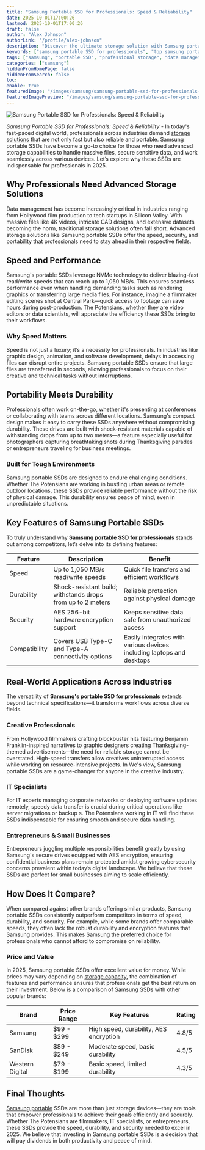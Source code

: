 ```yaml
---
title: "Samsung Portable SSD for Professionals: Speed & Reliability"
date: 2025-10-01T17:00:26
lastmod: 2025-10-01T17:00:26
draft: false
author: "Alex Johnson"
authorLink: "/profile/alex-johnson"
description: "Discover the ultimate storage solution with Samsung portable SSD for professionals. Fast, reliable, and compact—perfect for all your data needs on the go!"
keywords: ["samsung portable SSD for professionals", "top samsung portable SSD for professionals", "samsung SSD for creative professionals"]
tags: ["samsung", "portable SSD", "professional storage", "data management"]
categories: ["samsung"]
hiddenFromHomePage: false
hiddenFromSearch: false
toc:
enable: true
featuredImage: "/images/samsung/samsung-portable-ssd-for-professionals-speed-&-reliability.jpg"
featuredImagePreview: "/images/samsung/samsung-portable-ssd-for-professionals-speed-&-reliability.jpg"
---
```


![Samsung Portable SSD for Professionals: Speed & Reliability](/images/samsung/samsung-portable-ssd-for-professionals-speed-&-reliability.jpg)


*Samsung Portable SSD for Professionals: Speed & Reliability* - In today's fast-paced digital world, professionals across industries demand [storage solutions](/samsung/samsung-microsd-card-for-affordable-storage) that are not only fast but also reliable and portable. Samsung portable SSDs have become a go-to choice for those who need advanced storage capabilities to handle massive files, secure sensitive data, and work seamlessly across various devices. Let’s explore why these SSDs are indispensable for professionals in 2025. 

## Why Professionals Need Advanced Storage Solutions

Data management has become increasingly critical in industries ranging from Hollywood film production to tech startups in Silicon Valley. With massive files like 4K videos, intricate CAD designs, and extensive datasets becoming the norm, traditional storage solutions often fall short. Advanced storage solutions like Samsung portable SSDs offer the speed, security, and portability that professionals need to stay ahead in their respective fields.

## Speed and Performance

Samsung's portable SSDs leverage NVMe technology to deliver blazing-fast read/write speeds that can reach up to 1,050 MB/s. This ensures seamless performance even when handling demanding tasks such as rendering graphics or transferring large media files. For instance, imagine a filmmaker editing scenes shot at Central Park—quick access to footage can save hours during post-production. The Potensians, whether they are video editors or data scientists, will appreciate the efficiency these SSDs bring to their workflows.

### Why Speed Matters

Speed is not just a luxury; it’s a necessity for professionals. In industries like graphic design, animation, and software development, delays in accessing files can disrupt entire projects. Samsung portable SSDs ensure that large files are transferred in seconds, allowing professionals to focus on their creative and technical tasks without interruptions.

## Portability Meets Durability

Professionals often work on-the-go, whether it's presenting at conferences or collaborating with teams across different locations. Samsung's compact design makes it easy to carry these SSDs anywhere without compromising durability. These drives are built with shock-resistant materials capable of withstanding drops from up to two meters—a feature especially useful for photographers capturing breathtaking shots during Thanksgiving parades or entrepreneurs traveling for business meetings.

### Built for Tough Environments

Samsung portable SSDs are designed to endure challenging conditions.  Whether The Potensians are working in bustling urban areas or remote outdoor locations, these SSDs provide reliable performance without the risk of physical damage. This durability ensures peace of mind, even in unpredictable situations.

## Key Features of Samsung Portable SSDs

To truly understand why **Samsung portable SSD for professionals** stands out among competitors, let’s delve into its defining features:

<div class="table-responsive">
<table class="html-table">
<thead>
<tr>
<th>Feature</th>
<th>Description</th>
<th>Benefit</th>
</tr>
</thead>
<tbody>
<tr>
<td>Speed</td>
<td>Up to 1,050 MB/s read/write speeds</td>
<td>Quick file transfers and efficient workflows</td>
</tr>
<tr>
<td>Durability</td>
<td>Shock-resistant build; withstands drops from up to 2 meters</td>
<td>Reliable protection against physical damage</td>
</tr>
<tr>
<td>Security</td>
<td>AES 256-bit hardware encryption support</td>
<td>Keeps sensitive data safe from unauthorized access</td>
</tr>
<tr>
<td>Compatibility</td>
<td>Covers USB Type-C and Type-A connectivity options</td>
<td>Easily integrates with various devices including laptops and desktops</td>
</tr>
</tbody>
</table>
</div>

## Real-World Applications Across Industries

The versatility of **Samsung's portable SSD for professionals** extends beyond technical specifications—it transforms workflows across diverse fields.

### Creative Professionals

From Hollywood filmmakers crafting blockbuster hits featuring Benjamin Franklin-inspired narratives to graphic designers creating Thanksgiving-themed advertisements—the need for reliable storage cannot be overstated. High-speed transfers allow creatives uninterrupted access while working on resource-intensive projects. In We's view, Samsung portable SSDs are a game-changer for anyone in the creative industry.

### IT Specialists

For IT experts managing corporate networks or deploying software updates remotely, speedy data transfer is crucial during critical operations like server migrations or backup s. The Potensians working in IT will find these SSDs indispensable for ensuring smooth and secure data handling.

### Entrepreneurs & Small Businesses

Entrepreneurs juggling multiple responsibilities benefit greatly by using Samsung's secure drives equipped with AES encryption, ensuring confidential business plans remain protected amidst growing cybersecurity concerns prevalent within today’s digital landscape. We believe that these SSDs are perfect for small businesses aiming to scale efficiently.

## How Does It Compare?

When compared against other brands offering similar products, Samsung portable SSDs consistently outperform competitors in terms of speed, durability, and security. For example, while some brands offer comparable speeds, they often lack the robust durability and encryption features that Samsung provides. This makes Samsung the preferred choice for professionals who cannot afford to compromise on reliability.

### Price and Value

In 2025, Samsung portable SSDs offer excellent value for money. While prices may vary depending on [storage capacity](/samsung/samsung-smartphone-with-large-storage-capacity), the combination of features and performance ensures that professionals get the best return on their investment. Below is a comparison of Samsung SSDs with other popular brands:

<div class="table-responsive">
<table class="html-table">
<thead>
<tr>
<th>Brand</th>
<th>Price Range</th>
<th>Key Features</th>
<th>Rating</th>
</tr>
</thead>
<tbody>
<tr>
<td>Samsung</td>
<td>$99 - $299</td>
<td>High speed, durability, AES encryption</td>
<td>4.8/5</td>
</tr>
<tr>
<td>SanDisk</td>
<td>$89 - $249</td>
<td>Moderate speed, basic durability</td>
<td>4.5/5</td>
</tr>
<tr>
<td>Western Digital</td>
<td>$79 - $199</td>
<td>Basic speed, limited durability</td>
<td>4.3/5</td>
</tr>
</tbody>
</table>
</div>

## Final Thoughts

[Samsung portable](/samsung/samsung-portable-ssd-for-budget-friendly-storage) SSDs are more than just storage devices—they are tools that empower professionals to achieve their goals efficiently and securely. Whether The Potensians are filmmakers, IT specialists, or entrepreneurs, these SSDs provide the speed, durability, and security needed to excel in 2025. We believe that investing in Samsung portable SSDs is a decision that will pay dividends in both productivity and peace of mind.